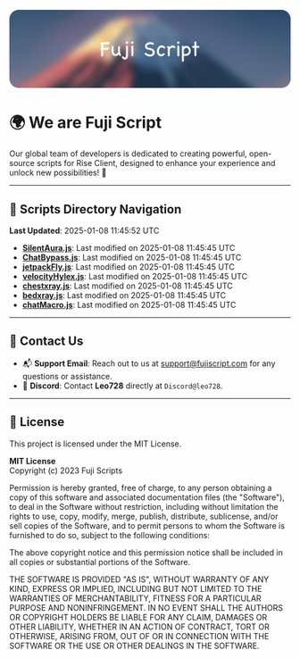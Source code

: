 ![Banner](.github/b.webp)

# 🌍 **We are Fuji Script**

Our global team of developers is dedicated to creating powerful, open-source scripts for Rise Client, designed to enhance your experience and unlock new possibilities! 🌟

---
<!-- SCRIPTS_NAVIGATION_START -->
## 📂 **Scripts Directory Navigation**

**Last Updated**: 2025-01-08 11:45:52 UTC

- **[SilentAura.js](scripts/SilentAura.js)**: Last modified on 2025-01-08 11:45:45 UTC
- **[ChatBypass.js](scripts/ChatBypass.js)**: Last modified on 2025-01-08 11:45:45 UTC
- **[jetpackFly.js](scripts/jetpackFly.js)**: Last modified on 2025-01-08 11:45:45 UTC
- **[velocityHylex.js](scripts/velocityHylex.js)**: Last modified on 2025-01-08 11:45:45 UTC
- **[chestxray.js](scripts/chestxray.js)**: Last modified on 2025-01-08 11:45:45 UTC
- **[bedxray.js](scripts/bedxray.js)**: Last modified on 2025-01-08 11:45:45 UTC
- **[chatMacro.js](scripts/chatMacro.js)**: Last modified on 2025-01-08 11:45:45 UTC

<!-- SCRIPTS_NAVIGATION_END -->

---

## 💬 **Contact Us**  
- 📬 **Support Email**: Reach out to us at [support@fujiscript.com](mailto:support@fujiscript.com) for any questions or assistance.  
- 💬 **Discord**: Contact **Leo728** directly at `Discord@leo728`.

---

## 📜 **License**

This project is licensed under the MIT License.  

**MIT License**  
Copyright (c) 2023 Fuji Scripts  

Permission is hereby granted, free of charge, to any person obtaining a copy of this software and associated documentation files (the "Software"), to deal in the Software without restriction, including without limitation the rights to use, copy, modify, merge, publish, distribute, sublicense, and/or sell copies of the Software, and to permit persons to whom the Software is furnished to do so, subject to the following conditions:  

The above copyright notice and this permission notice shall be included in all copies or substantial portions of the Software.  

THE SOFTWARE IS PROVIDED "AS IS", WITHOUT WARRANTY OF ANY KIND, EXPRESS OR IMPLIED, INCLUDING BUT NOT LIMITED TO THE WARRANTIES OF MERCHANTABILITY, FITNESS FOR A PARTICULAR PURPOSE AND NONINFRINGEMENT. IN NO EVENT SHALL THE AUTHORS OR COPYRIGHT HOLDERS BE LIABLE FOR ANY CLAIM, DAMAGES OR OTHER LIABILITY, WHETHER IN AN ACTION OF CONTRACT, TORT OR OTHERWISE, ARISING FROM, OUT OF OR IN CONNECTION WITH THE SOFTWARE OR THE USE OR OTHER DEALINGS IN THE SOFTWARE.  
